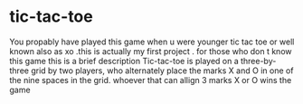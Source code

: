 # tic-tac-toe
You propably have played this game when u were younger tic tac toe or well known also as xo .this is actually my first project .
for those who don t know this game this is a brief description 
Tic-tac-toe is played on a three-by-three grid by two players, who alternately place the marks X and O in one of the nine spaces in the grid.
whoever that can allign 3 marks X or O wins the game 
